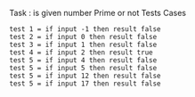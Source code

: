 Task : is given number Prime or not Tests Cases

    test 1 = if input -1 then result false
    test 2 = if input 0 then result false
    test 3 = if input 1 then result false
    test 4 = if input 2 then result true
    test 5 = if input 4 then result false
    test 5 = if input 5 then result false
    test 5 = if input 12 then result false
    test 5 = if input 17 then result false